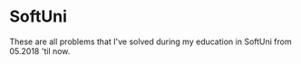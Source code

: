 # SoftUni
These are all problems that I've solved during my education in SoftUni from 05.2018 'til now.
